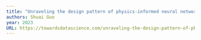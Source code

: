 ```yaml
---
title: "Unraveling the design pattern of physics-informed neural networks: Series 07"
authors: Shuai Guo
year: 2023
URL: https://towardsdatascience.com/unraveling-the-design-pattern-of-physics-informed-neural-networks-part-07-4ecb543b616a
---
```



